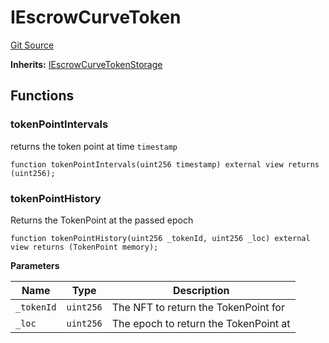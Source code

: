 # IEscrowCurveToken
[Git Source](https://github.com/aragon/ve-governance/blob/d1db1e959d76056114cf52b0b8a3ff8311778151/src/escrow/increasing/interfaces/IEscrowCurveIncreasing.sol)

**Inherits:**
[IEscrowCurveTokenStorage](/src/escrow/increasing/interfaces/IEscrowCurveIncreasing.sol/interface.IEscrowCurveTokenStorage.md)


## Functions
### tokenPointIntervals

returns the token point at time `timestamp`


```solidity
function tokenPointIntervals(uint256 timestamp) external view returns (uint256);
```

### tokenPointHistory

Returns the TokenPoint at the passed epoch


```solidity
function tokenPointHistory(uint256 _tokenId, uint256 _loc) external view returns (TokenPoint memory);
```
**Parameters**

|Name|Type|Description|
|----|----|-----------|
|`_tokenId`|`uint256`|The NFT to return the TokenPoint for|
|`_loc`|`uint256`|The epoch to return the TokenPoint at|


